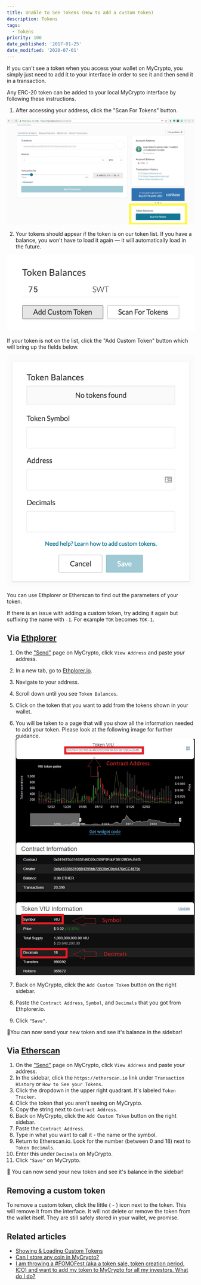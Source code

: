 ```yaml
---
title: Unable to See Tokens (How to add a custom token)
description: Tokens
tags:
  - Tokens
priority: 100
date_published: '2017-01-25'
date_modified: '2020-07-01'
---
```


If you can't see a token when you access your wallet on MyCrypto, you simply just need to add it to your interface in order to see it and then send it in a transaction.

Any ERC-20 token can be added to your local MyCrypto interface by following these instructions.

1. After accessing your address, click the "Scan For Tokens" button. 

![Scan for tokens](../../assets/troubleshooting/tokens/adding-new-token-and-sending-custom-tokens/scan-for-tokens.png)

2. Your tokens should appear if the token is on our token list. If you have a balance, you won't have to load it again — it will automatically load in the future.

![Token balances](../../assets/troubleshooting/tokens/adding-new-token-and-sending-custom-tokens/token-balances.png)

If your token is not on the list, click the "Add Custom Token" button which will bring up the fields below.

![Add custom token](../../assets/troubleshooting/tokens/adding-new-token-and-sending-custom-tokens/add-custom-token.png)

You can use Ethplorer or Etherscan to find out the parameters of your token. 

If there is an issue with adding a custom token, try adding it again but suffixing the name with `-1`. For example `TOK` becomes `TOK-1`.

## Via [Ethplorer](https://ethplorer.io/) 

1. On the ["Send"](https://mycrypto.com/account) page on MyCrypto, click `View Address` and paste *your* address.

2. In a new tab, go to [Ethplorer.io](https://ethplorer.io/). 

3. Navigate to your address.

4. Scroll down until you see `Token Balances`.

5. Click on the token that you want to add from the tokens shown in your wallet.

6. You will be taken to a page that will you show all the information needed to add your token. Please look at the following image for further guidance.
![Token information](../../assets/troubleshooting/tokens/adding-new-token-and-sending-custom-tokens/token-information.png)

7. Back on MyCrypto, click the `Add Custom Token` button on the right sidebar.

8. Paste the `Contract Address`, `Symbol`, and `Decimals` that you got from Ethplorer.io.

9. Click `"Save"`.

🎉You can now send your new token and see it's balance in the sidebar!

## Via [Etherscan](https://etherscan.io)

1. On the ["Send"](https://mycrypto.com/account) page on MyCrypto, click `View Address` and paste *your* address.
2. In the sidebar, click the `https://etherscan.io` link under `Transaction History` or `How to See your Tokens`.
3. Click the dropdown in the upper right quadrant. It's labeled `Token Tracker`.
4. Click the token that you aren't seeing on MyCrypto.
5. Copy the string next to `Contract Address`.
6. Back on MyCrypto, click the `Add Custom Token` button on the right sidebar.
7. Paste the `Contract Address`.
8. Type in what you want to call it - the name or the symbol.
9. Return to Etherscan.io. Look for the number (between 0 and 18) next to `Token Decimals`.
10. Enter this under `Decimals` on MyCrypto.
11. Click `"Save"` on MyCrypto.

🎉 You can now send your new token and see it's balance in the sidebar!

## Removing a custom token

To remove a custom token, click the little ( - ) icon next to the token. This will remove it from the interface. It will not delete or remove the token from the wallet itself. They are still safely stored in your wallet, we promise.

## Related articles

* [Showing & Loading Custom Tokens](/troubleshooting/tokens/adding-new-token-and-sending-custom-tokens)
* [Can I store any coin in MyCrypto?](/general-knowledge/about-mycrypto/does-mycrypto-support-bitcoin-or-other-coins)
* [I am throwing a #FOMOFest (aka a token sale, token creation period, ICO) and want to add my token to MyCrypto for all my investors. What do I do?](/developers/add-token-to-default-list)
